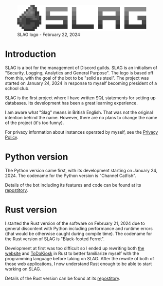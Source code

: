 <figure>
    <img src="/static/projects/slag_logo_600.png">
    <figcaption>SLAG logo - February 22, 2024</figcaption>
</figure>

# Introduction
SLAG is a bot for the management of Discord guilds. SLAG is an initialism of "Security, Logging, Analytics and General Purpose". The logo is based off from this, with the goal of the bot to be "solid as steel". The project was started on January 24, 2024 in response to myself becoming president of a school club.

SLAG is the first project where I have written SQL statements for setting up databases. Its development has been a great learning experience.

I am aware what "Slag" means in British English. That was not the original intention behind the name. However, there are no plans to change the name of the project (it's too funny).

For privacy information about instances operated by myself, see the [Privacy Policy](../../privacy/).

# Python version
The Python version came first, with its development starting on January 24, 2024. The codename for the Python version is "Channel Catfish".

Details of the bot including its features and code can be found at its [repostitory](https://github.com/ctcl-bregis/slag-python).

# Rust version
I started the Rust version of the software on February 21, 2024 due to general discontent with Python including performance and runtime errors (that would be otherwise caught during compile time). The codename for the Rust version of SLAG is "Black-footed Ferret".

Development at first was too difficult so I ended up rewriting both [the website](../ctclsite/) and [ToDoKiosk](../todokiosk/) in Rust to better familiarize myself with the programming language before taking on SLAG. After the rewrite of both of those web applications, I now understand Rust enough to be able to start working on SLAG.

Details of the Rust version can be found at its [repostitory](https://github.com/ctcl-bregis/slag-rust).
